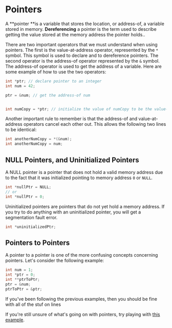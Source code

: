 # Pointers

A **pointer **is a variable that stores the location, or address-of, a variable stored in memory. **Dereferencing** a pointer is the term used to describe getting the value stored at the memory address the pointer holds..

There are two important operators that we must understand when using pointers. The first is the value-at-address operator, represented by the `*` symbol. This symbol is used to declare and to dereference pointers. The second operator is the address-of operator represented by the `&` symbol. The address-of operator is used to get the address of a variable. Here are some example of how to use the two operators:

```c
int *ptr; // declare pointer to an integer
int num = 42;

ptr = &num; // get the address-of num


int numCopy = *ptr; // initialize the value of numCopy to be the value-at-address stored in ptr 
```

Another important rule to remember is that the address-of and value-at-address operators cancel each other out. This allows the following two lines to be identical:
```c
int anotherNumCopy = *(&num);
int anotherNumCopy = num;
```

## NULL Pointers, and Uninitialized Pointers

A NULL pointer is a pointer that does not hold a valid memory address due to the fact that it was initialized pointing to memory address `0` or `NULL`.
```c
int *nullPtr = NULL;
// or
int *nullPtr = 0;
```

Uninitialized pointers are pointers that do not yet hold a memory address. If you try to do anything with an uninitialized pointer, you will get a segmentation fault error.
```c
int *uninitializedPtr;
```

## Pointers to Pointers

A pointer to a pointer is one of the more confusing concepts concerning pointers. Let's consider the following example:
```c
int num = 1;
int *ptr = 0;
int **ptrToPtr;
ptr = &num;
ptrToPtr = &ptr;
```

If you've been following the previous examples, then you should be fine with all of the stuf on lines

If you're still unsure of what's going on with pointers, try playing with [this example](/Basics/pointers.c).



